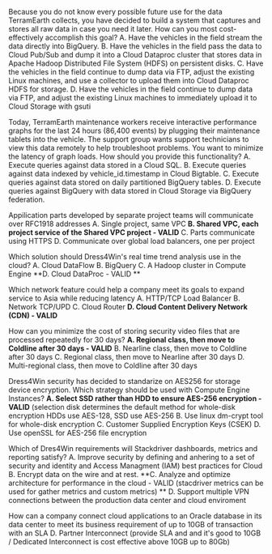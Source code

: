 Because you do not know every possible future use for the data TerramEarth collects, you have decided to build a system that captures and stores all raw data in case you need it later. How can you most cost-effectively accomplish this goal?
A. Have the vehicles in the field stream the data directly into BigQuery.
B. Have the vehicles in the field pass the data to Cloud Pub/Sub and dump it into a Cloud Dataproc cluster that stores data in Apache Hadoop Distributed File System (HDFS) on persistent disks.
C. Have the vehicles in the field continue to dump data via FTP, adjust the existing Linux machines, and use a collector to upload them into Cloud Dataproc HDFS for storage.
D. Have the vehicles in the field continue to dump data via FTP, and adjust the existing Linux machines to immediately upload it to Cloud Storage with gsuti

Today, TerramEarth maintenance workers receive interactive performance graphs for the last 24 hours (86,400 events) by plugging their maintenance tablets into the vehicle. The support group wants support technicians to view this data remotely to help troubleshoot problems. You want to minimize the latency of graph loads. How should you provide this functionality?
A. Execute queries against data stored in a Cloud SQL.
B. Execute queries against data indexed by vehicle_id.timestamp in Cloud Bigtable.
C. Execute queries against data stored on daily partitioned BigQuery tables.
D. Execute queries against BigQuery with data stored in Cloud Storage via BigQuery federation.

Appilication parts developed by separate project teams will communicate over RFC1918 addresses 
A. Single project, same VPC
**B. Shared VPC, each project service of the Shared VPC project - VALID**
C. Parts communicate using HTTPS
D. Communicate over global load balancers, one per project 

Which solution should Dress4Win's real time trend analysis use in the cloud? 
A. Cloud DataFlow
B. BigQuery
C. A Hadoop cluster in Compute Engine
**D. Cloud DataProc - VALID **

Which network feature could help a company meet its goals to expand service to Asia while reducing latency
A. HTTP/TCP Load Balancer
B. Network TCP/UPD
C. Cloud Router
**D. Cloud Content Delivery Network (CDN) - VALID**

How can you minimize the cost of storing security video files that are processed repeatedly for 30 days?
**A. Regional class, then move to Coldline after 30 days - VALID**
B. Nearline class, then move to Coldline after 30 days 
C. Regional class, then move to Nearline after 30 days
D. Multi-regional class, then move to Coldline after 30 days 

Dress4Win security has decided to standarize on AES256 for storage device encryption. Which strategy should be used with Compute Engine Instances?
**A. Select SSD rather than HDD to ensure AES-256 encryption - VALID** (selection disk determines the default method for whole-disk encryption HDDs use AES-128, SSD use AES-256 
B. Use linux dm-crypt tool for whole-disk encryption
C. Customer Supplied Encryption Keys (CSEK) 
D. Use openSSL for AES-256 file encryption

Which of Dres4Win requirements will Stackdriver dashboards, metrics and reporting satisfy?
A. Improve security by defining and anhering to a set of security and identity and Access Managment (IAM) best practices for Cloud 
B. Encrypt data on the wire and at rest.
**C. Analyze and optimize architecture for performance in the cloud - VALID (stacdriver metrics can be used for gather metrics and custom metrics) **
D. Support multiple VPN connections between the production data center and cloud enviroment 

How can a company connect cloud applications to an Oracle database in its data center to meet its business requirement of up to 10GB of transaction with an SLA 
D. Partner Interconnect (provide SLA and and it's good to 10GB / Dedicated Interconnect is cost effective above 10GB up to 80Gb) 
